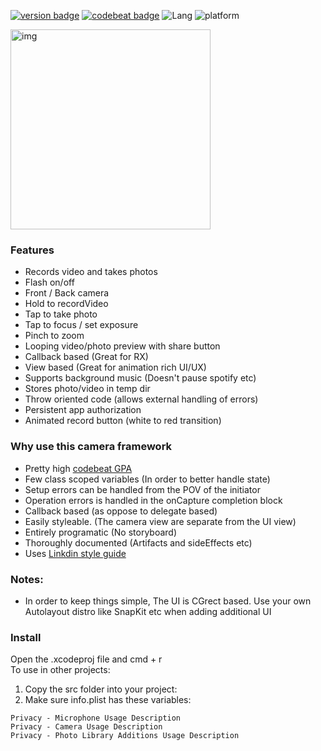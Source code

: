 [![version badge](https://img.shields.io/badge/Version-1.0-blue.svg?longCache=true)](https://img.shields.io/badge/SDK-0.1-blue.svg?longCache=true) [![codebeat badge](https://codebeat.co/badges/d8d0fcdb-096c-41c0-ac20-b063051b752b)](https://codebeat.co/projects/github-com-eonist-hybridcamera-master) ![Lang](https://img.shields.io/badge/Language-Swift%204.2-orange.svg) ![platform](https://img.shields.io/badge/Platform-iOS_11.4-blue.svg)


<img width="320" alt="img" src="https://rawgit.com/stylekit/img/master/Image from iOS.jpg">

### Features
- Records video and takes photos
- Flash on/off 
- Front / Back camera
- Hold to recordVideo 
- Tap to take photo
- Tap to focus / set exposure
- Pinch to zoom
- Looping video/photo preview with share button
- Callback based (Great for RX)
- View based (Great for animation rich UI/UX)
- Supports background music (Doesn't pause spotify etc)
- Stores photo/video in temp dir 
- Throw oriented code (allows external handling of errors)
- Persistent app authorization
- Animated record button (white to red transition)

### Why use this camera framework
- Pretty high [codebeat GPA](https://codebeat.co/projects/github-com-eonist-hybridcamera-master) 
- Few class scoped variables (In order to better handle state)
- Setup errors can be handled from the POV of the initiator
- Operation errors is handled in the onCapture completion block 
- Callback based (as oppose to delegate based)
- Easily styleable. (The camera view are separate from the UI view)
- Entirely programatic (No storyboard)
- Thoroughly documented (Artifacts and sideEffects etc)
- Uses [Linkdin style guide](https://github.com/linkedin/swift-style-guide)

### Notes:
- In order to keep things simple, The UI is CGrect based. Use your own Autolayout distro like SnapKit etc when adding additional UI

### Install
Open the .xcodeproj file and cmd + r  
To use in other projects:   
1. Copy the src folder into your project:
2. Make sure info.plist has these variables: 
 ```
Privacy - Microphone Usage Description   
Privacy - Camera Usage Description  
Privacy - Photo Library Additions Usage Description  
```

